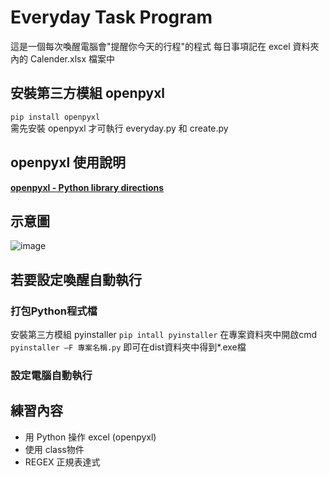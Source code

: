# Everyday Task Program
這是一個每次喚醒電腦會"提醒你今天的行程"的程式
每日事項記在 excel 資料夾內的 Calender.xlsx 檔案中

## 安裝第三方模組 openpyxl
```pip install openpyxl```\
需先安裝 openpyxl 才可執行 everyday.py 和 create.py

## openpyxl 使用說明
**[openpyxl - Python library directions](https://openpyxl.readthedocs.io/en/stable/)**

## 示意圖
![image](https://user-images.githubusercontent.com/99878799/182423356-4aba58e8-b1ec-4a25-b449-65eafb5f2c11.png)

## 若要設定喚醒自動執行

### 打包Python程式檔
安裝第三方模組 pyinstaller
```pip intall pyinstaller```
在專案資料夾中開啟cmd
```pyinstaller –F 專案名稱.py```
即可在dist資料夾中得到*.exe檔

### 設定電腦自動執行


## 練習內容
- 用 Python 操作 excel (openpyxl)
- 使用 class物件
- REGEX 正規表達式
